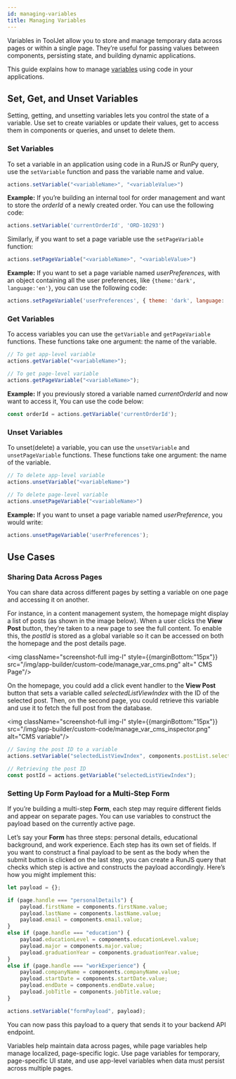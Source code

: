 ```yaml
---
id: managing-variables
title: Managing Variables
---
```


Variables in ToolJet allow you to store and manage temporary data across pages or within a single page. They’re useful for passing values between components, persisting state, and building dynamic applications.

This guide explains how to manage [variables](docs/app-builder/events/variables) using code in your applications.

## Set, Get, and Unset Variables

Setting, getting, and unsetting variables lets you control the state of a variable. Use set to create variables or update their values, get to access them in components or queries, and unset to delete them. 

### Set Variables

To set a variable in an application using code in a RunJS or RunPy query, use the `setVariable` function and pass the variable name and value. 

```js
actions.setVariable("<variableName>", "<variableValue>")
```

**Example:** If you’re building an internal tool for order management and want to store the *orderId* of a newly created order. You can use the following code:

```js
actions.setVariable('currentOrderId', 'ORD-10293')
```

Similarly, if you want to set a page variable use the `setPageVariable` function:

```js
actions.setPageVariable("<variableName>", "<variableValue>")
``` 

**Example:** If you want to set a page variable named *userPreferences*, with an object containing all the user preferences, like `{theme:'dark', language:'en'}`, you can use the following code:

```js
actions.setPageVariable('userPreferences', { theme: 'dark', language: 'en' });
```

### Get Variables
To access variables you can use the `getVariable` and `getPageVariable` functions. These functions take one argument: the name of the variable. 

```js
// To get app-level variable
actions.getVariable("<variableName>");

// To get page-level variable
actions.getPageVariable("<variableName>");
``` 

**Example:** If you previously stored a variable named *currentOrderId* and now want to access it, You can use the code below:

```js
const orderId = actions.getVariable('currentOrderId');
```

### Unset Variables
To unset(delete) a variable, you can use the `unsetVariable` and `unsetPageVariable` functions. These functions take one argument: the name of the variable.

```js
// To delete app-level variable
actions.unsetVariable("<variableName>")

// To delete page-level variable
actions.unsetPageVariable("<variableName>")
```

**Example:** If you want to unset a page variable named *userPreference*, you would write:

```js
actions.unsetPageVariable('userPreferences');
```

## Use Cases

### Sharing Data Across Pages

You can share data across different pages by setting a variable on one page and accessing it on another. 

For instance, in a content management system, the homepage might display a list of posts (as shown in the image below). When a user clicks the **View Post** button, they’re taken to a new page to see the full content. To enable this, the *postId* is stored as a global variable so it can be accessed on both the homepage and the post details page.

<img className="screenshot-full img-l" style={{marginBottom:"15px"}} src="/img/app-builder/custom-code/manage_var_cms.png" alt=" CMS Page"/>

On the homepage, you could add a click event handler to the **View Post** button that sets a variable called *selectedListViewIndex* with the ID of the selected post. Then, on the second page, you could retrieve this variable and use it to fetch the full post from the database.

<img className="screenshot-full img-l" style={{marginBottom:"15px"}} src="/img/app-builder/custom-code/manage_var_cms_inspector.png" alt="CMS variable"/>

```js
// Saving the post ID to a variable
actions.setVariable("selectedListViewIndex", components.postList.selectedRow.id); 

// Retrieving the post ID
const postId = actions.getVariable("selectedListViewIndex");
```

### Setting Up Form Payload for a Multi-Step Form

If you’re building a multi-step **Form**, each step may require different fields and appear on separate pages. You can use variables to construct the payload based on the currently active page.

Let’s say your **Form** has three steps: personal details, educational background, and work experience. Each step has its own set of fields. If you want to construct a final payload to be sent as the body when the submit button is clicked on the last step, you can create a RunJS query that checks which step is active and constructs the payload accordingly. Here’s how you might implement this:

```js
let payload = {};

if (page.handle === "personalDetails") {
    payload.firstName = components.firstName.value;
    payload.lastName = components.lastName.value;
    payload.email = components.email.value;
} 
else if (page.handle === "education") {
    payload.educationLevel = components.educationLevel.value;
    payload.major = components.major.value;
    payload.graduationYear = components.graduationYear.value;
} 
else if (page.handle === "workExperience") {
    payload.companyName = components.companyName.value;
    payload.startDate = components.startDate.value;
    payload.endDate = components.endDate.value;
    payload.jobTitle = components.jobTitle.value;
}

actions.setVariable("formPayload", payload);
```

You can now pass this payload to a query that sends it to your backend API endpoint.

Variables help maintain data across pages, while page variables help manage localized, page-specific logic. Use page variables for temporary, page-specific UI state, and use app-level variables when data must persist across multiple pages.

